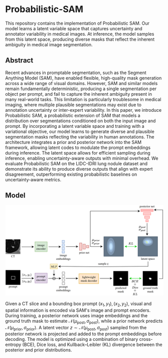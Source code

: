 # Probabilistic-SAM

This repository contains the implementation of Probabilistic SAM. Our model learns a latent variable space that captures uncertainty and annotator variability in medical images. At inference, the model samples from this latent space, producing diverse masks that reflect the inherent ambiguity in medical image segmentation.

## Abstract

Recent advances in promptable segmentation, such as the Segment Anything Model (SAM), have enabled flexible, high-quality mask generation across a wide range of visual domains. However, SAM and similar models remain fundamentally deterministic, producing a single segmentation per object per prompt, and fail to capture the inherent ambiguity present in many real-world tasks. This limitation is particularly troublesome in medical imaging, where multiple plausible segmentations may exist due to annotation uncertainty or inter-expert variability. In this paper, we introduce Probabilistic SAM, a probabilistic extension of SAM that models a distribution over segmentations conditioned on both the input image and prompt. By incorporating a latent variable space and training with a variational objective, our model learns to generate diverse and plausible segmentation masks reflecting the variability in human annotations. The architecture integrates a prior and posterior network into the SAM framework, allowing latent codes to modulate the prompt embeddings during inference. The latent space allows for efficient sampling during inference, enabling uncertainty-aware outputs with minimal overhead. We evaluate Probabilistic SAM on the LIDC-IDRI lung nodule dataset and demonstrate its ability to produce diverse outputs that align with expert disagreement, outperforming existing probabilistic baselines on uncertainty-aware metrics.

## Model
![Figure](https://github.com/tbwa233/Probabilistic-SAM/blob/main/images/probsam_training.png)

Given a CT slice and a bounding box prompt $(x_1, y_1), (x_2, y_2)$, visual and spatial information is encoded via SAM's image and prompt encoders. During training, a posterior network uses image embeddings and the ground truth mask to estimate $\mathcal{N}(\mu_{\text{post}}, \sigma_{\text{post}})$, while a prior network predicts $\mathcal{N}(\mu_{\text{prior}}, \sigma_{\text{prior}})$. A latent vector $z \sim \mathcal{N}(\mu_{\text{post}}, \sigma_{\text{post}})$ sampled from the posterior network is projected and added to the prompt embeddings before decoding. The model is optimized using a combination of binary cross-entropy (BCE), Dice loss, and Kullback–Leibler (KL) divergence between the posterior and prior distributions.

